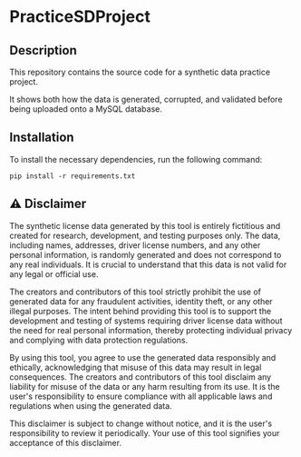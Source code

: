# PracticeSDProject

## Description

This repository contains the source code for a synthetic data practice project.

It shows both how the data is generated, corrupted, and validated before being uploaded onto a MySQL database.

## Installation

To install the necessary dependencies, run the following command:

```
pip install -r requirements.txt
```
## :warning: **Disclaimer**
The synthetic  license data generated by this tool is entirely fictitious and created for research, development, and testing purposes only. The data, including names, addresses, driver license numbers, and any other personal information, is randomly generated and does not correspond to any real individuals. It is crucial to understand that this data is not valid for any legal or official use.

The creators and contributors of this tool strictly prohibit the use of generated data for any fraudulent activities, identity theft, or any other illegal purposes. The intent behind providing this tool is to support the development and testing of systems requiring driver license data without the need for real personal information, thereby protecting individual privacy and complying with data protection regulations.

By using this tool, you agree to use the generated data responsibly and ethically, acknowledging that misuse of this data may result in legal consequences. The creators and contributors of this tool disclaim any liability for misuse of the data or any harm resulting from its use. It is the user's responsibility to ensure compliance with all applicable laws and regulations when using the generated data.

This disclaimer is subject to change without notice, and it is the user's responsibility to review it periodically. Your use of this tool signifies your acceptance of this disclaimer.
